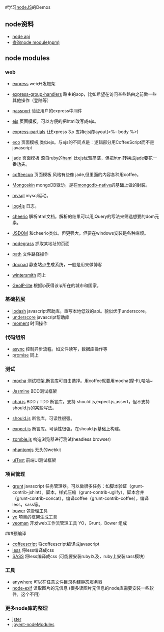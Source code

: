 #学习[nodeJS](http://nodejs.org/)的Demos

## node资料
* [node api](http://nodejs.org/api/)
* [查询node module(npm)](https://npmjs.org/)


## node modules

### web 
* [express](https://github.com/visionmedia/express) web开发框架
* [express-group-handlers](https://github.com/louischatriot/express-group-handlers) 路由的aop，比如希望在访问某些路由之前做一些其他操作（登陆等）

* [passport](https://github.com/jaredhanson/passport) 验证用户的express中间件

* [ejs](https://github.com/visionmedia/ejs) 页面模板。可以方便的把html改写成ejs。
* [express-partials](https://github.com/publicclass/express-partials) 让Express 3.x 支持ejs的layout(<%- body %>)
* [eco](https://github.com/sstephenson/eco) 页面模板,类似ejs。与ejs的不同点是：逻辑部分用CoffeeScript而不是javascript 
* [jade](https://github.com/visionmedia/jade) 页面模板 源自ruby的[haml](http://haml.info/) 比ejs优雅简洁，但把html转换成jade要花一番功夫。 
* [coffeecup](https://github.com/gradus/coffeecup) 页面模板 风格有些像 jade,但里面的内容各种用coffee。    
    
* [Mongoskin](https://github.com/kissjs/node-mongoskin) mongoDB驱动。是在[mongodb-native](https://github.com/mongodb/node-mongodb-native)的基础上做的封装。
* [mysql](https://github.com/felixge/node-mysql) mysql驱动。    
    
* [log4js](https://github.com/nomiddlename/log4js-node) 日志。    
      
* [cheerio](https://github.com/MatthewMueller/cheerio) 解析html文档。解析的结果可以用jQuery的写法来筛选想要的dom元素。
* [JSDOM](https://github.com/tmpvar/jsdom) 和cheerio类似。但更强大。但要在windows安装是各种麻烦。
* [nodegrass](https://github.com/scottkiss/nodegrass) 抓取某地址的页面  

* [path](https://npmjs.org/package/path) 文件路径操作  

      
* [docpad](http://docpad.org/) 静态站点生成系统，一般是用来做博客
* [wintersmith](https://github.com/jnordberg/wintersmith) 同上    
      
* [GeoIP-lite](https://github.com/bluesmoon/node-geoip) 根据ip获得该ip所在的城市和国家。    
    

### 基础拓展
* [lodash](http://lodash.com/) javascript帮助库。重写本地低效的api。貌似优于underscore。
* [underscore](https://github.com/jashkenas/underscore) javascript帮助库 
* [moment](http://momentjs.com/) 时间操作

### 代码组织
* [async](https://github.com/caolan/async) 控制异步流程。如文件读写，数据库操作等
* [promise](https://github.com/then/promise) 同上


### 测试
* [mocha](http://visionmedia.github.io/mocha/) 测试框架,断言库可自由选择。用coffee就要用mocha(摩卡),哈哈~
* [Jasmine](https://github.com/pivotal/jasmine) BDD测试框架    
    
* [chai.js](https://github.com/chaijs/chai)  BDD / TDD 断言库。支持 should.js,expect.js,assert，但不支持should.js的某些写法。
* [should.js](https://github.com/visionmedia/should.js) 断言库。可读性很强。
* [expect.js](https://github.com/LearnBoost/expect.js) 断言库。可读性很强，在should.js基础上构建。    
    
* [zombie.js](http://zombie.labnotes.org/) 构造浏览器进行测试(headless browser)
* [phantomjs](http://phantomjs.org/) 无头的webkit
* [uiTest](https://npmjs.org/package/uitest) 前端UI测试框架  


### 项目管理
* [grunt](http://gruntjs.com/) javascript 任务管理器。可以做很多任务：如脚本验证（grunt-contrib-jshint），脚本，样式压缩（grunt-contrib-uglify），脚本合并（grunt-contrib-concat），编译coffee（grunt-contrib-coffee），编译less，sass等。
* [bower](http://bower.io/)  包管理工具
* [yo](https://github.com/yeoman/yo)  项目的框架生成工具
* [yeoman](http://yeoman.io/) 开发web工作流管理工具 YO，Grunt，Bower 组成

###预编译
* [coffeescript](https://github.com/jashkenas/coffee-script) 将coffeescript编译成javascript
* [less](https://github.com/less/less.js) 将less编译成css
* [SASS](https://github.com/andrew/node-sass) 将less编译成css (可能要安装ruby以及，ruby上安装sass模块)

### 工具
* [anywhere](https://npmjs.org/package/anywhere) 可以在任意文件目录构建静态服务器 
* [node-exif](https://github.com/gomfunkel/node-exif) 读取图片的元信息 (很多读图片元信息的node库需要安装一些软件，这个不用)


### 更多node库的整理
* [jster](http://jster.net/)
* [joyent-nodeModules](https://github.com/joyent/node/wiki/Modules)
